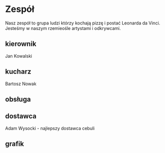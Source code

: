 # Zespół

Nasz zespół to grupa ludzi którzy kochają pizzę i postać Leonarda da Vinci.
Jesteśmy w naszym rzemieośle artystami i odkrywcami.

## kierownik

Jan Kowalski

## kucharz

Bartosz Nowak

## obsługa

## dostawca

Adam Wysocki - najlepszy dostawca cebuli

## grafik
